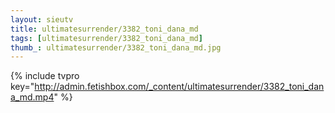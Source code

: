 ```yaml
--- 
layout: sieutv
title: ultimatesurrender/3382_toni_dana_md
tags: [ultimatesurrender/3382_toni_dana_md]
thumb_: ultimatesurrender/3382_toni_dana_md.jpg
---
```

{% include tvpro key="http://admin.fetishbox.com/_content/ultimatesurrender/3382_toni_dana_md.mp4" %} 
